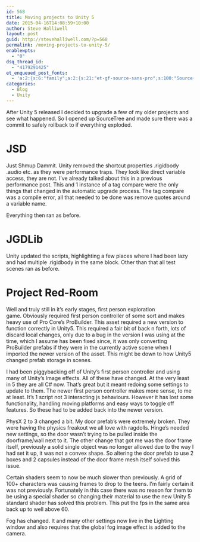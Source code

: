 ```yaml
---
id: 568
title: Moving projects to Unity 5
date: 2015-04-16T14:08:59+10:00
author: Steve Halliwell
layout: post
guid: http://stevehalliwell.com/?p=568
permalink: /moving-projects-to-unity-5/
enablewpts:
  - "0"
dsq_thread_id:
  - "4179291425"
et_enqueued_post_fonts:
  - 'a:2:{s:6:"family";a:2:{s:21:"et-gf-source-sans-pro";s:100:"Source+Sans+Pro:200,200italic,300,300italic,regular,italic,600,600italic,700,700italic,900,900italic";s:10:"et-gf-lato";s:75:"Lato:100,100italic,300,300italic,regular,italic,700,700italic,900,900italic";}s:6:"subset";a:7:{i:0;s:8:"cyrillic";i:1;s:5:"greek";i:2;s:10:"vietnamese";i:3;s:5:"latin";i:4;s:9:"greek-ext";i:5;s:9:"latin-ext";i:6;s:12:"cyrillic-ext";}}'
categories:
  - Blog
  - Unity
---
```

After Unity 5 released I decided to upgrade a few of my older projects and see what happened. So I opened up SourceTree and made sure there was a commit to safely rollback to if everything exploded.

# JSD

Just Shmup Dammit. Unity removed the shortcut properties .rigidbody .audio etc. as they were performance traps. They look like direct variable access, they are not. I&#8217;ve already talked about this in a previous performance post. This and 1 instance of a tag compare were the only things that changed in the automatic upgrade process. The tag compare was a compile error, all that needed to be done was remove quotes around a variable name.

Everything then ran as before.

# JGDLib

Unity updated the scripts, highlighting a few places where I had been lazy and had multiple .rigidbody in the same block. Other than that all test scenes ran as before.

# Project Red-Room

Well and truly still in it&#8217;s early stages, first person exploration game. Obviously required first person controller of some sort and makes heavy use of Pro Core&#8217;s ProBuilder. This asset required a new version to function correctly in Unity5. This required a fair bit of back n forth, lots of discard local changes, only due to a bug in the version I was using at the time, which I assume has been fixed since, it was only converting ProBuilder prefabs if they were in the currently active scene when I imported the newer version of the asset. This might be down to how Unity5 changed prefab storage in scenes.

I had been piggybacking off of Unity&#8217;s first person controller and using many of Unity&#8217;s Image effects. All of these have changed. At the very least in 5 they are all C# now. That&#8217;s great but it meant redoing some settings to update to them. The newer first person controller makes more sense, to me at least. It&#8217;s 1 script not 3 interacting js behaviours. However it has lost some functionality, handling moving platforms and easy ways to toggle off features. So these had to be added back into the newer version.

PhysX 2 to 3 changed a bit. My door prefab&#8217;s were extremely broken. They were having the physics freakout we all love with ragdolls. Hinge&#8217;s needed new settings, so the door wasn&#8217;t trying to be pulled inside the doorframe/wall next to it. The other change that got me was the door frame itself, previously a solid single object was no longer allowed due to the way I had set it up, it was not a convex shape. So altering the door prefab to use 2 boxes and 2 capsules instead of the door frame mesh itself solved this issue.

Certain shaders seem to now be much slower than previously. A grid of 100+ characters was causing frames to drop to the teens. I&#8217;m fairly certain it was not previously. Fortunately in this case there was no reason for them to be using a special shader so changing their material to use the new Unity 5 standard shader has solved this problem. This put the fps in the same area back up to well above 60.

Fog has changed. It and many other settings now live in the Lighting window and also requires that the global fog image effect is added to the camera.